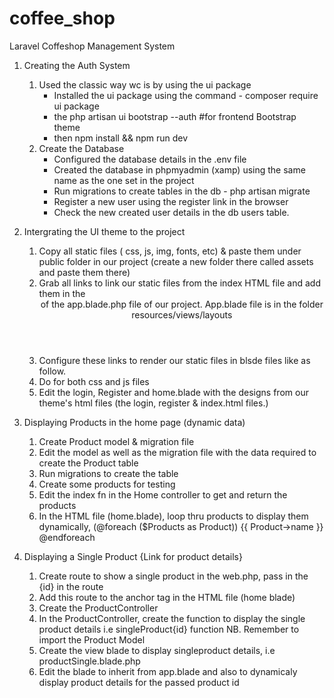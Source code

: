 # coffee_shop
Laravel Coffeshop Management System

1. Creating the Auth System 
    1. Used the classic way wc is by using the ui package
        - Installed the ui package using the command - composer require ui package
        - the php artisan ui bootstrap --auth #for frontend Bootstrap theme
        - then npm install && npm run dev
    2. Create the Database
        - Configured the database details in the .env file
        - Created the database in phpmyadmin (xamp) using the same name as the one set in the project
        - Run migrations to create tables in the db - php artisan migrate
        - Register a new user using the register link in the browser
        - Check the new created user details in the db users table.

2. Intergrating the UI theme to the project
    1. Copy all static files ( css, js, img, fonts, etc) & paste them under public folder in our project (create a new folder there called assets and paste them there)
    2. Grab all links to link our static files from the index HTML file and add them in the <header> of the app.blade.php file of our project. App.blade file is in the folder resources/views/layouts
    3. Configure these links to render our static files in blsde files like as follow.
        <link href="{{ asset('assets/css/style.css') }}">
    4. Do for both css and js files 
    4. Edit the login, Register and home.blade with the designs from our theme's html files (the login, register & index.html files.)

3. Displaying Products in the home page (dynamic data)
    1. Create Product model & migration file
    2. Edit the model as well as the migration file with the data required to create the Product table
    3. Run migrations to create the table
    4. Create some products for testing
    5. Edit the index fn in the Home controller to get and return the products
    6. In the HTML file (home.blade), loop thru products to display them dynamically, (@foreach ($Products as Product))
        {{ Product->name }}
    @endforeach

4. Displaying a Single Product {Link for product details}
    1. Create route to show a single product in the web.php, pass in the {id} in the route
    2. Add this route to the anchor tag in the HTML file (home blade)
    3. Create the ProductController
    4. In the ProductController, create the function to display the single product details i.e singleProduct{id} function NB. Remember to import the Product Model
    5. Create the view blade to display singleproduct details, i.e productSingle.blade.php
    6. Edit the blade to inherit from app.blade and also to dynamicaly display product details for the passed product id
